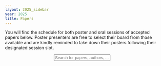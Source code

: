 ```yaml
---
layout: 2025_sidebar
year: 2025
title: Papers
---
```


<script>
function myFunction() {
  var input, filter, ul, li, a, i, txtValue;
  input = document.getElementById('myInput');
  filter = input.value.toUpperCase();
  ul = document.getElementById("myUL");
  li = document.getElementsByClassName('paper_li');

  // Loop through all list items, and hide those who don't match the search query
  for (i = 0; i < li.length; i++) {
    a = li[i];
    txtValue = a.innerHTML || a.textContent;
	if (txtValue.toUpperCase().indexOf(filter) > -1) {
      li[i].style.display = "";
    } else {
      li[i].style.display = "none";
    }
  }
}
</script>
You will find the schedule for both poster and oral sessions of accepted papers below. Poster presenters are free to select their board from those available and are kindly reminded to take down their posters following their designated session slot.
<div align="center">
<input type="text" id="myInput" onkeyup="myFunction()" placeholder="Search for papers, authors, ..." class="paper_search">
</div>

<div id="myUL" style="list-style-type: none;"></div>

<script src="https://ajax.googleapis.com/ajax/libs/jquery/3.7.1/jquery.min.js"></script>

<script type="module">
	import * as d3 from "https://cdn.jsdelivr.net/npm/d3@7/+esm";
	const csv_file_path = '{{site.url}}/2025/schedule_updated.csv';
	let user_name = document.getElementById("name");
	let ul = document.getElementById("myUL");

	const data = await d3.csv(csv_file_path);

	for(let i=0; i<data.length; i++){
		const li_a = document.createElement("a");
		li_a.classList.add("paper_a");
		li_a.setAttribute("data-toggle", "collapse");
		li_a.setAttribute("href", "#abstract_"+i.toString());
		li_a.setAttribute("role", "button");
		li_a.setAttribute("aria-expanded", "false");
		li_a.setAttribute("aria-controls", "abstract_"+i.toString());

		const li = document.createElement("div");
		li.classList.add("paper_li");
		const badge = document.createElement("p");
		badge.classList.add("paper_badge");
		const poster_badge = document.createElement("p");
		poster_badge.classList.add("paper_badge");
		const authors = document.createElement("div");
		authors.classList.add("paper_authors");
		const title = document.createElement("span");
		title.classList.add("paper_title");
		title.appendChild(document.createTextNode(data[i]['Title']));

		const paper_abstract = document.createElement("div");
		paper_abstract.classList.add("paper_abstract");
		paper_abstract.classList.add("collapse");
		paper_abstract.setAttribute("id", "abstract_"+i.toString());
		paper_abstract.appendChild(document.createTextNode(data[i]['Abstract']));

		if (data[i]['title'] == ""){continue;}
		const posterId = data[i]['Poster ID'].toString().padStart(2, '0');
		poster_badge.appendChild(document.createTextNode("Poster " + data[i]['Poster Session'] + '-' + posterId));
		li.appendChild(poster_badge);
		if (data[i]['Oral Session'] != ''){
			badge.appendChild(document.createTextNode("Oral " + data[i]['Oral Session']));
			li.appendChild(badge);
		}
		li.appendChild(title);
		authors.appendChild(document.createTextNode(data[i]['Authors']));
		li.appendChild(authors);
		li.appendChild(paper_abstract);
		li_a.appendChild(li);
		ul.appendChild(li_a);

	}

	var $_GET=[];
	window.location.href.replace(/[?&]+([^=&]+)=([^&]*)/gi,function(a,name,value){$_GET[name]=value;});
	if ($_GET['search']){
		const search = $_GET['search'].replace('%20', ' ');
		document.getElementById("myInput").value = search;
		myFunction();
	}
</script>
<script src="{{site.url}}/js/jquery.csv.js"></script>

<div>
</div>

<br><br>
<br><br>
<br><br>
<br><br>
<br><br>
<br><br>
<br><br>
<br><br>
<br><br>
<br><br>
<br><br>
